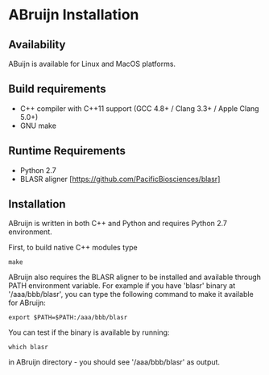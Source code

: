 ABruijn Installation
====================

Availability
------------

ABuijn is available for Linux and MacOS platforms.


Build requirements
------------------

* C++ compiler with C++11 support (GCC 4.8+ / Clang 3.3+ / Apple Clang 5.0+)
* GNU make


Runtime Requirements
--------------------

* Python 2.7
* BLASR aligner [https://github.com/PacificBiosciences/blasr]


Installation
------------
ABruijn is written in both C++ and Python and requires Python 2.7 environment.

First, to build native C++ modules type

    make

ABruijn also requires the BLASR aligner to be installed and available through PATH environment variable.
For example if you have 'blasr' binary at '/aaa/bbb/blasr', you can type the following command
to make it available for ABruijn:

    export $PATH=$PATH:/aaa/bbb/blasr

You can test if the binary is available by running:

    which blasr

in ABruijn directory - you should see '/aaa/bbb/blasr' as output.
